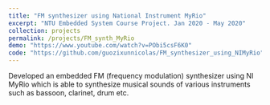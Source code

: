```yaml
---
title: "FM synthesizer using National Instrument MyRio"
excerpt: "NTU Embedded System Course Project. Jan 2020 - May 2020"
collection: projects
permalink: /projects/FM_synth_MyRio
demo: "https://www.youtube.com/watch?v=PObi5csF6K0"
code: "https://github.com/guozixunnicolas/FM_synthesizer_using_NIMyRio"
---
```

Developed an embedded FM (frequency modulation) synthesizer using NI MyRio which is able to synthesize musical sounds of various instruments such as bassoon, clarinet, drum etc.